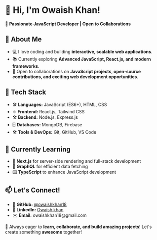 <h1>👋 Hi, I'm Owaish Khan!</h1>
<p>🚀 <strong>Passionate JavaScript Developer | Open to Collaborations</strong></p>

<h2>👀 About Me</h2>
<ul>
  <li>💻 I love coding and building <strong>interactive, scalable web applications</strong>.</li>
  <li>📚 Currently exploring <strong>Advanced JavaScript, React.js, and modern frameworks</strong>.</li>
  <li>🤝 Open to collaborations on <strong>JavaScript projects, open-source contributions, and exciting web development opportunities</strong>.</li>
</ul>

<h2>🔧 Tech Stack</h2>
<ul>
  <li>🛠️ <strong>Languages:</strong> JavaScript (ES6+), HTML, CSS</li>
  <li>⚛️ <strong>Frontend:</strong> React.js, Tailwind CSS</li>
  <li>🛠️ <strong>Backend:</strong> Node.js, Express.js</li>
  <li>🗄️ <strong>Databases:</strong> MongoDB, Firebase</li>
  <li>🛠️ <strong>Tools & DevOps:</strong> Git, GitHub, VS Code</li>
</ul>

<h2>🌱 Currently Learning</h2>
<ul>
  <li>🚀 <strong>Next.js</strong> for server-side rendering and full-stack development</li>
  <li>📡 <strong>GraphQL</strong> for efficient data fetching</li>
  <li>⌨️ <strong>TypeScript</strong> to enhance JavaScript development</li>
</ul>

<h2>📫 Let's Connect!</h2>
<ul>
  <li>🔗 <strong>GitHub:</strong> <a href="https://github.com/owaishkhan18">@owaishkhan18</a></li>
  <li>💼 <strong>LinkedIn:</strong> <a href="[https://www.linkedin.com/in/your-profile/](https://www.linkedin.com/in/owaish-khan-352a02230/)">Owaish khan </a></li>
  <li>✉️ <strong>Email:</strong> owaishkhan18@gmail.com</li>
</ul>

<p>🚀 Always eager to <strong>learn, collaborate, and build amazing projects</strong>! Let's create something <strong>awesome</strong> together!</p>
